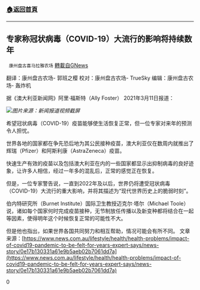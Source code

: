 ###  [:house:返回首頁](https://github.com/ourhimalayas/txt)
---

## 专家称冠状病毒（COVID-19）大流行的影响将持续数年
` 康州盘古喜马拉雅农场` [轉載自GNews](https://gnews.org/zh-hans/969633/)

翻译：康州盘古农场- 郭班之樱
校对：康州盘古农场- TrueSky
编辑：康州盘古农场- 轰炸机

据《澳大利亚新闻网》阿里·福斯特（Ally Foster）  2021年3月11日报道：

![]()![](https://gnews.org/wp-content/uploads/2021/03/Screen-Shot-2021-03-12-at-17.40.52.png)*图片来源：新闻报道视频截屏*

希望冠状病毒（COVID-19）疫苗能够使生活恢复正常，但一位专家对来年的预测令人担忧。

世界各地的国家都在争先恐后地为其公民接种疫苗，澳大利亚仅在数周内就推出了辉瑞（Pfizer）和阿斯利康（AstraZeneca）疫苗。

快速生产有效的疫苗以及包括澳大利亚在内的一些国家都显示出抑制病毒的良好迹象，让许多人相信，经过一年多的混乱后，正常的感觉正在恢复。

但是，一位专家警告说，一直到2022年及以后，世界仍将遭受冠状病毒（COVID-19）大流行的重大影响，并将其描述为“现代世界历史上的脆弱时刻”。

伯内特研究所（Burnet Institute）国际卫生教授迈克尔·塔尔（Michael Toole）说，诸如每个国家何时完成疫苗接种，无节制放任传播以及新变种都将结合在一起等因素，使得明年这个时候恢复正常的可能性不大。

但是他也指出，如果世界各国共同努力和相互帮助，情况可能会有所不同。 文章来源：[https://www.news.com.au/lifestyle/health/health-problems/impact-of-covid19-pandemic-to-be-felt-for-years-expert-says/news-story/0e17b130331a61e9b5aeb02b7061dd7a](https://www.news.com.au/lifestyle/health/health-problems/impact-of-covid19-pandemic-to-be-felt-for-years-expert-says/news-story/0e17b130331a61e9b5aeb02b7061dd7a)

0
